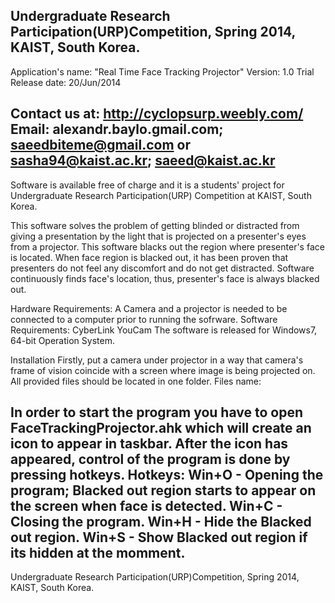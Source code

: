 Undergraduate Research Participation(URP)Competition, Spring 2014, KAIST, South Korea.
----------------------------------------------------------------
Application's name: "Real Time Face Tracking Projector"
Version: 1.0 Trial
Release date: 20/Jun/2014

Contact us at:
http://cyclopsurp.weebly.com/
Email: alexandr.baylo.gmail.com; saeedbiteme@gmail.com
or 	  sasha94@kaist.ac.kr; saeed@kaist.ac.kr
----------------------------------------------------------------
Software is available free of charge and it is a students' project for Undergraduate Research Participation(URP) Competition at KAIST, South Korea.


This software solves the problem of getting blinded or distracted from giving a presentation by the light that is projected on a presenter's eyes from a projector. This software blacks out the region where presenter's face is located. When face region is blacked out, it has been proven that presenters do not feel any discomfort and do not get distracted. Software continuously finds face's location, thus, presenter's face is always blacked out.

Hardware Requirements: A Camera and a projector is needed to be connected to a computer prior to running the sofrware. 
Software Requirements: CyberLink YouCam
The software is released for Windows7, 64-bit Operation System.

Installation
Firstly, put a camera under projector in a way that camera's frame of vision coincide with a screen where image is being projected on.
All provided files should be located in one folder.
Files name: 

In order to start the program you have to open FaceTrackingProjector.ahk which will create an icon to appear in taskbar. After the icon has appeared, control of the program is done by pressing hotkeys.
Hotkeys:
Win+O - Opening the program; Blacked out region starts to appear on the screen when face is detected.
Win+C - Closing the program.
Win+H - Hide the Blacked out region.
Win+S - Show Blacked out region if its hidden at the momment.
----------------------------------------------------------------
Undergraduate Research Participation(URP)Competition, Spring 2014, KAIST, South Korea.
